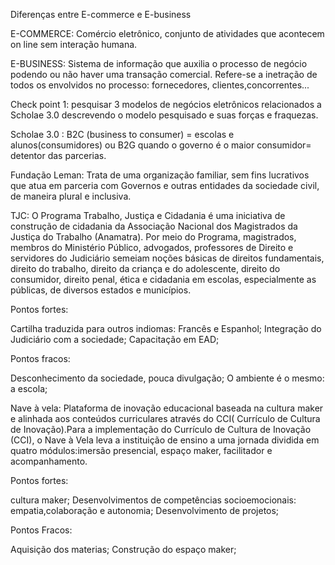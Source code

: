 Diferenças entre E-commerce e E-business

E-COMMERCE: Comércio eletrônico, conjunto de atividades que acontecem on line sem interação humana.

E-BUSINESS: Sistema de informação que auxilia o processo de negócio podendo ou não haver uma transação comercial. Refere-se a inetração de todos os envolvidos no processo: fornecedores, clientes,concorrentes...

Check point 1: pesquisar 3 modelos de negócios eletrônicos relacionados a Scholae 3.0 descrevendo o modelo pesquisado e suas forças e fraquezas.

Scholae 3.0 : B2C (business to consumer) = escolas e alunos(consumidores) ou B2G quando o governo é o maior consumidor= detentor das parcerias.

Fundação Leman: Trata de uma organização familiar, sem fins lucrativos que atua em parceria com Governos e outras entidades da sociedade civil, de maneira plural e inclusiva.


TJC: O Programa Trabalho, Justiça e Cidadania é uma iniciativa de construção de cidadania da Associação Nacional dos Magistrados da Justiça do Trabalho (Anamatra). Por meio do Programa, magistrados, membros do Ministério Público, advogados, professores de Direito e servidores do Judiciário semeiam noções básicas de direitos fundamentais, direito do trabalho, direito da criança e do adolescente, direito do consumidor, direito penal, ética e cidadania em escolas, especialmente as públicas, de diversos estados e municípios. 

Pontos fortes: 

Cartilha traduzida para outros indiomas: Francês e Espanhol;
Integração do Judiciário com a sociedade;
Capacitação em EAD;

Pontos fracos:

Desconhecimento da sociedade, pouca divulgação;
O ambiente é o mesmo: a escola;


Nave à vela: Plataforma de inovação educacional baseada na cultura maker e alinhada aos conteúdos curriculares  através do CCI( Currículo de Cultura de Inovação).Para a implementação do Currículo de Cultura de Inovação (CCI), o Nave à Vela leva a instituição de ensino a uma jornada dividida em quatro módulos:imersão presencial, espaço maker, facilitador e acompanhamento.

Pontos fortes:

cultura maker; 
Desenvolvimentos de competências socioemocionais: empatia,colaboração e autonomia;
Desenvolvimento de projetos;

Pontos Fracos: 

Aquisição dos materias;
Construção do espaço maker;


